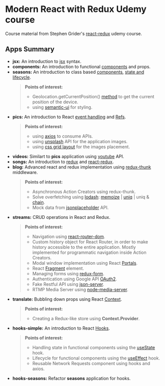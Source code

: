 # Modern React with Redux Udemy course

Course material from Stephen Grider's [react-redux](https://www.udemy.com/react-redux/) udemy course. 

## Apps Summary

- **jsx:** An introduction to [jsx](https://reactjs.org/docs/introducing-jsx.html) syntax.
- **components:** An introduction to functional [components](https://reactjs.org/docs/react-component.html) and props.
- **seasons:** An introduction to class based [components](https://reactjs.org/docs/react-component.html), [state and lifecycle](https://reactjs.org/docs/state-and-lifecycle.html).
	> **Points of interest:**
	>- Geolocation.getCurrentPosition() [method](https://developer.mozilla.org/en-US/docs/Web/API/Geolocation/getCurrentPosition) to get  the current position of the device.
	>- using [semantic-ui](https://semantic-ui.com/) for styling.
- **pics:** An introduction to React [event handling](https://reactjs.org/docs/handling-events.html) and [Refs](https://reactjs.org/docs/refs-and-the-dom.html).
	> **Points of interest:**
	>- using [axios](https://www.npmjs.com/package/axios) to consume APIs.
	>- using [unsplash](https://unsplash.com/developers) API for the application images.
	>- using [css grid layout](https://www.w3schools.com/css/css_grid.asp) for the images placement.
- **videos:** Similart to **pics** application using [youtube](https://developers.google.com/youtube/) API.
- **songs:** An introduction to [redux](https://redux.js.org/)  and [react-redux](https://react-redux.js.org/).
- **blog:** Advanced react and redux implementation using [redux-thunk](https://www.npmjs.com/package/redux-thunk) middleware. 
	> **Points of interest:**
	> - Asynchronous Action Creators using redux-thunk.
	> - Solve overfetching using [lodash](https://lodash.com/): [memoize](https://lodash.com/docs/4.17.11#memoize) | [uniq](https://lodash.com/docs/4.17.11#uniq) | uniq & [chain](https://lodash.com/docs/4.17.11#chain).
	> - Mock data from [jsonplaceholder](https://jsonplaceholder.typicode.com/) API.
- **streams:** CRUD operations in React and Redux.
	> **Points of interest:**
	> - Navigation using [react-router-dom](https://www.npmjs.com/package/react-router-dom).
	> - Custom history object for React Router, in order to make history accessible to the entire application. Mostly implemented for programmatic navigation inside Action Creators.
	> - Modal window implementation using React [Portals](https://reactjs.org/docs/portals.html).
	> - React [Fragment](https://reactjs.org/docs/fragments.html) element.
	> - Managing forms using [redux-form](https://redux-form.com/).
	> - Authentication using Google API [OAuth2](https://developers.google.com/api-client-library/javascript/reference/referencedocs#auth-setup).
	> - Fake Restful API using [json-server](https://www.npmjs.com/package/json-server).
	> - RTMP Media Server using [node-media-server](https://github.com/illuspas/Node-Media-Server).
- **translate:** Bubbling down props using React [Context](https://reactjs.org/docs/context.html).
	> **Points of interest:**
	> - Creating a Redux-like store using **Context.Provider**.
- **hooks-simple:** An introduction to React [Hooks](https://reactjs.org/docs/hooks-intro.html).
	> **Points of interest:**
	> - Handling state in functional components using the [useState](https://reactjs.org/docs/hooks-state.html) hook.
	> - Lifecycle for functional components using the [useEffect](https://reactjs.org/docs/hooks-effect.html) hook.
	> - Reusable Network Requests component using hooks and axios.
- **hooks-seasons:** Refactor **seasons** application for hooks.
